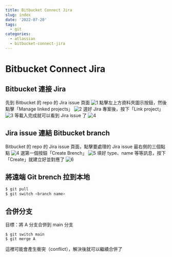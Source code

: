 ```yaml
---
title: Bitbucket Connect Jira
slug: index
date: '2022-07-20'
tags:
  - git
categories:
  - atlassian
  - bitbucket-connect-jira
---
```


# Bitbucket Connect Jira

## Bitbucket 連接 Jira

先到 Bitbucket 的 repo 的 Jira issue 頁面
![1](./1.png)
點擊左上方資料夾圖示按鈕，然後點擊「Manage linked projects」
![2](./2.png)
選好 Jira 專案後，按下「Link project」
![3](./3.png)
等載入完成就可以看到 Jira issue 了
![4](./4.png)

## Jira issue 連結 Bitbucket branch

Bitbucket 的 repo 的 Jira issue 頁面，點擊要處理的 Jira issue 最右側的三個點點
![4](./4.png)
選第一個按鈕「Create Brench」
![5](./5.png)
填好 type、name 等等訊息，按下「Create」就建立好並對應了
![6](./6.png)

## 將遠端 Git brench 拉到本地

```sh
$ git pull
$ git switch <branch name>
```

## 合併分支

目標：將 A 分支合併到 main 分支

```
$ git switch main
$ git merge A
```

這裡可能會產生衝突（conflict），解決後就可以繼續合併了
